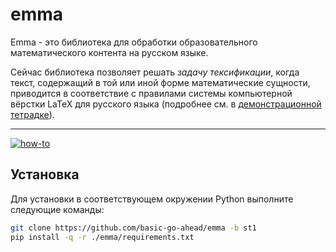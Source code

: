 # emma

Emma - это библиотека для обработки образовательного математического контента на русском языке.

Сейчас библиотека позволяет решать *задачу тексификации*, когда текст, содержащий в той или иной форме математические сущности, приводится в соответствие с правилами системы компьютерной вёрстки LaTeX для русского языка (подробнее см. в [демонстрационной тетрадке](demo/texification.ipynb)).

---
[![how-to](https://img.shields.io/badge/how--to-use-blue.svg)](demo/texification.ipynb)

## Установка

Для установки в соответствующем окружении Python выполните следующие команды:

```sh
git clone https://github.com/basic-go-ahead/emma -b st1
pip install -q -r ./emma/requirements.txt
```